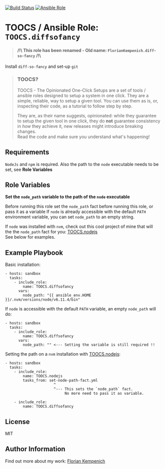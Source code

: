 [![Build Status](https://travis-ci.org/TOOCS/diffsofancy.svg?branch=master)](https://travis-ci.org/TOOCS/diffsofancy) [![Ansible Role](https://img.shields.io/ansible/role/36199.svg)](https://galaxy.ansible.com/TOOCS/diffsofancy)


# TOOCS / Ansible Role: `TOOCS.diffsofancy`
> #### /!\ This role has been renamed - Old name: `FlorianKempenich.diff-so-fancy` /!\

Install `diff-so-fancy` and set-up `git`

> ### TOOCS?
> TOOCS - The Opinionated One-Click Setups are a set of tools / ansible roles designed to setup a system in one click. They are a simple, reliable, way to setup a given tool. You can use them as is, or, inspecting their code, as a tutorial to follow step by step.
> 
> They are, as their name suggests, opinionated: while they guarantee to setup the given tool in one click, they do **not** guarantee consistency in _how_ they achieve it, new releases might introduce breaking changes.  
> Read the code and make sure you understand what's happening!

## Requirements
`NodeJs` and `npm` is required.
Also the path to the `node` executable needs to be set, see **Role Variables**

## Role Variables
**Set the `node_path` variable to the path of the `node` executable**

Before running this role set the `node_path` fact before running this role, or pass it as a variable
If `node` is already accessible with the default `PATH` environment variable, you can set `node_path` to an empty string.

If `node` was installed with `nvm`, check out this cool project of mine that will the the `node_path` fact for you: [TOOCS.nodejs](https://galaxy.ansible.com/FlorianKempenich/toocs_nodejs)  
See below for examples.


## Example Playbook
Basic installation:
```
- hosts: sandbox
  tasks:
    - include_role:
        name: TOOCS.diffsofancy
      vars:
        node_path: "{{ ansible_env.HOME }}/.nvm/versions/node/v6.11.4/bin"
```

If `node` is accessible with the default `PATH` variable, an empty `node_path` will do:
```
- hosts: sandbox
  tasks:
    - include_role:
        name: TOOCS.diffsofancy
      vars:
        node_path: "" <--- Setting the variable is still required !!
```

Setting the path on a `nvm` installation with [TOOCS.nodejs](https://galaxy.ansible.com/FlorianKempenich/toocs_nodejs):
```
- hosts: sandbox
  tasks:
    - include_role:
        name: TOOCS.nodejs
        tasks_from: set-node-path-fact.yml
                      ^
                      ^--- This sets the `node_path` fact.
                           No more need to pass it as variable.

    - include_role:
        name: TOOCS.diffsofancy
```

## License
MIT

## Author Information
Find out more about my work: [Florian Kempenich](https://floriankempenich.com)

